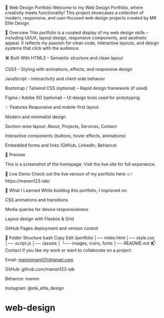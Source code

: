 🎨 Web Design Portfolio 
Welcome to my Web Design Portfolio, where creativity meets functionality! This project showcases a collection of modern, responsive, and user-focused web design projects created by MK Elite Design.

🚀 Overview
This portfolio is a curated display of my web design skills – including UI/UX, layout design, responsive components, and aesthetic appeal. It reflects my passion for clean code, interactive layouts, and design systems that click with the audience.

🛠️ Built With
HTML5 – Semantic structure and clean layout

CSS3 – Styling with animations, effects, and responsive design

JavaScript – Interactivity and client-side behavior

Bootstrap / Tailwind CSS (optional) – Rapid design framework (if used)

Figma / Adobe XD (optional) – UI design tools used for prototyping

✨ Features
Responsive and mobile-first layout

Modern and minimalist design

Section-wise layout: About, Projects, Services, Contact

Interactive components (buttons, hover effects, animations)

Embedded forms and links (GitHub, LinkedIn, Behance)

📸 Preview

This is a screenshot of the homepage. Visit the live site for full experience.

🔗 Live Demo
Check out the live version of my portfolio here:
👉 https://manon123-lab/

🧠 What I Learned
While building this portfolio, I improved on:

CSS animations and transitions

Media queries for device responsiveness

Layout design with Flexbox & Grid

GitHub Pages deployment and version control

📂 Folder Structure
bash
Copy
Edit
/portfolio
│── index.html
│── style.css
│── script.js
│── /assets
│   └── images, icons, fonts
│── README.md
📬 Contact
If you like my work or want to collaborate on a project:

Email: manonmani07r@gmail.com

GitHub: github.com/manon123-lab

Behance: manon

Instagram: @mk_elite_design

# web-design
